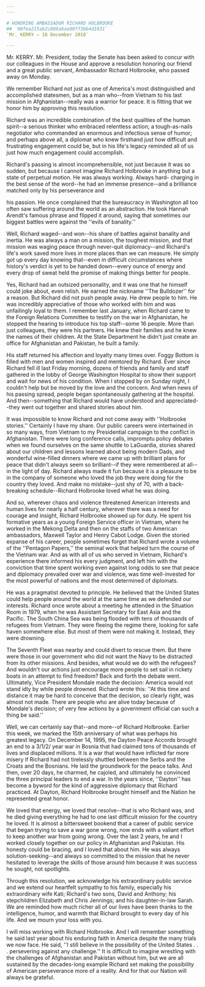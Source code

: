 ```yaml
---
---

# HONORING AMBASSADOR RICHARD HOLBROOKE
## `00fea215ab2c889a6ae00ff3bb4d1031`
`Mr. KERRY — 18 December 2010`

---
```



Mr. KERRY. Mr. President, today the Senate has been asked to concur 
with our colleagues in the House and approve a resolution honoring our 
friend and a great public servant, Ambassador Richard Holbrooke, who 
passed away on Monday.

We remember Richard not just as one of America's most distinguished 
and accomplished statesmen, but as a man who--from Vietnam to his last 
mission in Afghanistan--really was a warrior for peace. It is fitting 
that we honor him by approving this resolution.

Richard was an incredible combination of the best qualities of the 
human spirit--a serious thinker who embraced relentless action; a 
tough-as-nails negotiator who commanded an enormous and infectious 
sense of humor; and perhaps above all, a diplomat who knew firsthand 
just how difficult and frustrating engagement could be, but in his 
life's legacy reminded all of us just how much engagement could 
accomplish.

Richard's passing is almost incomprehensible, not just because it was 
so sudden, but because I cannot imagine Richard Holbrooke in anything 
but a state of perpetual motion. He was always working. Always hard-
charging in the best sense of the word--he had an immense presence--and 
a brilliance matched only by his perseverance and


his passion. He once complained that the bureaucracy in Washington all 
too often saw suffering around the world as an abstraction. He took 
Hannah Arendt's famous phrase and flipped it around, saying that 
sometimes our biggest battles were against the ''evils of banality.''

Well, Richard waged--and won--his share of battles against banality 
and inertia. He was always a man on a mission, the toughest mission, 
and that mission was waging peace through never-quit diplomacy--and 
Richard's life's work saved more lives in more places than we can 
measure. He simply got up every day knowing that--even in difficult 
circumstances where history's verdict is yet to be handed down--every 
ounce of energy and every drop of sweat held the promise of making 
things better for people.

Yes, Richard had an outsized personality, and it was one that he 
himself could joke about, even relish. He earned the nickname ''The 
Bulldozer'' for a reason. But Richard did not push people away. He drew 
people to him. He was incredibly appreciative of those who worked with 
him and was unfailingly loyal to them. I remember last January, when 
Richard came to the Foreign Relations Committee to testify on the war 
in Afghanistan, he stopped the hearing to introduce his top staff--some 
16 people. More than just colleagues, they were his partners. He knew 
their families and he knew the names of their children. At the State 
Department he didn't just create an office for Afghanistan and 
Pakistan, he built a family.

His staff returned his affection and loyalty many times over. Foggy 
Bottom is filled with men and women inspired and mentored by Richard. 
Ever since Richard fell ill last Friday morning, dozens of friends and 
family and staff gathered in the lobby of George Washington Hospital to 
show their support and wait for news of his condition. When I stopped 
by on Sunday night, I couldn't help but be moved by the love and the 
concern. And when news of his passing spread, people began 
spontaneously gathering at the hospital. And then--something that 
Richard would have understood and appreciated--they went out together 
and shared stories about him.

It was impossible to know Richard and not come away with ''Holbrooke 
stories.'' Certainly I have my share. Our public careers were 
intertwined in so many ways, from Vietnam to my Presidential campaign 
to the conflict in Afghanistan. There were long conference calls, 
impromptu policy debates when we found ourselves on the same shuttle to 
LaGuardia, stories shared about our children and lessons learned about 
being modern Dads, and wonderful wine-filled dinners where we came up 
with brilliant plans for peace that didn't always seem so brilliant--if 
they were remembered at all--in the light of day. Richard always made 
it fun because it is a pleasure to be in the company of someone who 
loved the job they were doing for the country they loved. And make no 
mistake--just shy of 70, with a back-breaking schedule--Richard 
Holbrooke loved what he was doing.

And so, wherever chaos and violence threatened American interests and 
human lives for nearly a half century, wherever there was a need for 
courage and insight, Richard Holbrooke showed up for duty. He spent his 
formative years as a young Foreign Service officer in Vietnam, where he 
worked in the Mekong Delta and then on the staffs of two American 
ambassadors, Maxwell Taylor and Henry Cabot Lodge. Given the storied 
expanse of his career, people sometimes forget that Richard wrote a 
volume of the ''Pentagon Papers,'' the seminal work that helped turn 
the course of the Vietnam war. And as with all of us who served in 
Vietnam, Richard's experience there informed his every judgment, and 
left him with the conviction that time spent working even against long 
odds to see that peace and diplomacy prevailed over war and violence, 
was time well-invested for the most powerful of nations and the most 
determined of diplomats.

He was a pragmatist devoted to principle. He believed that the United 
States could help people around the world at the same time as we 
defended our interests. Richard once wrote about a meeting he attended 
in the Situation Room in 1979, when he was Assistant Secretary for East 
Asia and the Pacific. The South China Sea was being flooded with tens 
of thousands of refugees from Vietnam. They were fleeing the regime 
there, looking for safe haven somewhere else. But most of them were not 
making it. Instead, they were drowning.

The Seventh Fleet was nearby and could divert to rescue them. But 
there were those in our government who did not want the Navy to be 
distracted from its other missions. And besides, what would we do with 
the refugees? And wouldn't our actions just encourage more people to 
set sail in rickety boats in an attempt to find freedom? Back and forth 
the debate went. Ultimately, Vice President Mondale made the decision: 
America would not stand idly by while people drowned. Richard wrote 
this: ''At this time and distance it may be hard to conceive that the 
decision, so clearly right, was almost not made. There are people who 
are alive today because of Mondale's decision; of very few actions by a 
government official can such a thing be said.''

Well, we can certainly say that--and more--of Richard Holbrooke. 
Earlier this week, we marked the 15th anniversary of what was perhaps 
his greatest legacy. On December 14, 1995, the Dayton Peace Accords 
brought an end to a 3/1/2/ year war in Bosnia that had claimed tens of 
thousands of lives and displaced millions. It is a war that would have 
inflicted far more misery if Richard had not tirelessly shuttled 
between the Serbs and the Croats and the Bosnians. He laid the 
groundwork for the peace talks. And then, over 20 days, he charmed, he 
cajoled, and ultimately he convinced the three principal leaders to end 
a war. In the years since, ''Dayton'' has become a byword for the kind 
of aggressive diplomacy that Richard practiced. At Dayton, Richard 
Holbrooke brought himself and the Nation he represented great honor.

We loved that energy, we loved that resolve--that is who Richard was, 
and he died giving everything he had to one last difficult mission for 
the country he loved. It is almost a bittersweet bookend that a career 
of public service that began trying to save a war gone wrong, now ends 
with a valiant effort to keep another war from going wrong. Over the 
last 2 years, he and I worked closely together on our policy in 
Afghanistan and Pakistan. His honesty could be bracing, and I loved 
that about him. He was always solution-seeking--and always so committed 
to the mission that he never hesitated to leverage the skills of those 
around him because it was success he sought, not spotlights.

Through this resolution, we acknowledge his extraordinary public 
service and we extend our heartfelt sympathy to his family, especially 
his extraordinary wife Kati; Richard's two sons, David and Anthony; his 
stepchildren Elizabeth and Chris Jennings; and his daughter-in-law 
Sarah. We are reminded how much richer all of our lives have been 
thanks to the intelligence, humor, and warmth that Richard brought to 
every day of his life. And we mourn your loss with you.

I will miss working with Richard Holbrooke. And I will remember 
something he said last year about his enduring faith in America despite 
the many trials we now face. He said, ''I still believe in the 
possibility of the United States . . . persevering against any 
challenge.'' It is difficult to imagine wrestling with the challenges 
of Afghanistan and Pakistan without him, but we are all sustained by 
the decades-long example Richard set making the possibility of American 
perseverance more of a reality. And for that our Nation will always be 
grateful.
